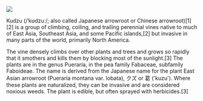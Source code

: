 <a href="https://juncture-digital.org"><img src="https://juncture-digital.org/images/ve-button.png"></a>

<param ve-config 
       title="Kudzu Essay"
       author="Liz"
       banner="https://upload.wikimedia.org/wikipedia/commons/thumb/4/4c/Kudzu_on_trees_in_Atlanta%2C_Georgia.jpg/1024px-Kudzu_on_trees_in_Atlanta%2C_Georgia.jpg" 
       layout="vertical">
     
<param ve-entity eid="Q49"> <!-- North America -->

Kudzu (/ˈkʊdzuː/; also called Japanese arrowroot or Chinese arrowroot)[1][2] is a group of climbing, coiling, and trailing perennial vines native to much of East Asia, Southeast Asia, and some Pacific islands,[2] but invasive in many parts of the world, primarily North America.
<param ve-map center="Q1428" zoom="8">

The vine densely climbs over other plants and trees and grows so rapidly that it smothers and kills them by blocking most of the sunlight.[3] The plants are in the genus Pueraria, in the pea family Fabaceae, subfamily Faboideae. The name is derived from the Japanese name for the <span data-click-image-zoomto="303,97,453,439">plant East Asian arrowroot (Pueraria montana var. lobata), クズ or 葛 ('kuzu')</span>. Where these plants are naturalized, they can be invasive and are considered noxious weeds. The plant is edible, but often sprayed with herbicides.[3]
<param ve-image url="https://upload.wikimedia.org/wikipedia/commons/thumb/4/4c/Kudzu_on_trees_in_Atlanta%2C_Georgia.jpg/1024px-Kudzu_on_trees_in_Atlanta%2C_Georgia.jpg"
       label="Liz's image"
       author="Vines">
